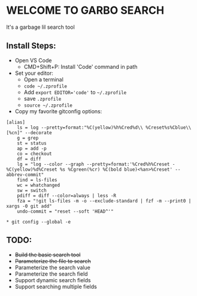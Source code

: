 # WELCOME TO GARBO SEARCH
It's a garbage lil search tool

## Install Steps:
* Open VS Code
    * CMD+Shift+P: Install 'Code' command in path
* Set your editor:
    * Open a terminal
    * `code ~/.zprofile`
    * Add `export EDITOR='code'` to `~/.zprofile`
    * save `.zprofile`
    * `source ~/.zprofile`
* Copy my favorite gitconfig options:
```
[alias]
	ls = log --pretty=format:"%C(yellow)%h%Cred%d\\ %Creset%s%Cblue\\ [%cn]" --decorate
	g = grep
	st = status
	ap = add -p
	co = checkout
	df = diff
	lg = "log --color --graph --pretty=format:'%Cred%h%Creset -%C(yellow)%d%Creset %s %Cgreen(%cr) %C(bold blue)<%an>%Creset' --abbrev-commit"
	find = ls-files
	wc = whatchanged
	sw = switch
	pdiff = diff --color=always | less -R
	fza = "!git ls-files -m -o --exclude-standard | fzf -m --print0 | xargs -0 git add"
	undo-commit = "reset --soft 'HEAD^'"
```
    * git config --global -e


## TODO:
* ~~Build the basic search tool~~
* ~~Parameterize the file to search~~
* Parameterize the search value
* Parameterize the search field
* Support dynamic search fields
* Support searching multiple fields
